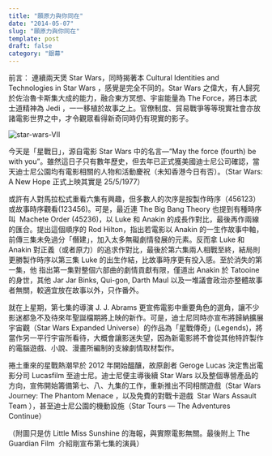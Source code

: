 ```yaml
---
title: "願原力與你同在"
date: "2014-05-07"
slug: "願原力與你同在"
template: post
draft: false
category: "銀幕"
---
```


前言： 連續兩天煲 Star Wars，同時揭著本 Cultural Identities and Technologies in Star Wars ，感覺是完全不同的。Star Wars 之偉大，有人歸究於佐治魯卡斯集大成的能力，融合東方冥想、宇宙能量為 The Force，將日本武士道精神為 Jedi ，一一移植於故事之上。官僚制度、貿易戰爭等等現實社會亦放諸電影世界之中，才令觀眾看得新奇同時仍有現實的影子。

![star-wars-VII](/media/star-wars-vii.jpg)

今天是「星戰日」，源自電影 Star Wars 中的名言—“May the force (fourth) be with you”。雖然這日子只有數年歷史，但去年已正式獲美國迪士尼公司確認，當天迪士尼公園均有電影相關的人物和活動慶祝（未知香港今日有否）。（Star Wars: A New Hope 正式上映其實是 25/5/1977）

或許有人對馬拉松式重看六集有興趣，但多數人的次序是按製作時序（456123）或故事時序觀看(123456)。可是，最近連 The Big Bang Theory 也提到有種時序叫  Machete Order (45236)，以 Luke 和 Anakin 的成長作對比，最後再作兩線的匯合。提出這個順序的 Rod Hilton，指出若電影以 Anakin 的一生作故事中軸，前傳三集未免過分「僭建」，加入太多無礙劇情發展的元素。反而拿 Luke 和 Anakin 對正義（或者原力）的追求作對比，最後於第六集兩人相戰至終，結局則更勝製作時序以第三集 Luke 的出生作結，比故事時序更有投入感。至於消失的第一集，他 指出第一集對整個六部曲的劇情貢獻有限，僅道出 Anakin 於 Tatooine 的身世，其他 Jar Jar Binks, Qui-gon, Darth Maul 以及一堆議會政治亦整體故事者無關，較適宜放在故事以外，只作番外。

就在上星期，第七集的導演 J. J. Abrams 更宣佈電影中重要角色的選角，讓不少影迷都急不及待來年聖誕檔期將上映的新作。可是，迪士尼同時亦宣布將歸納擴展宇宙觀（Star Wars Expanded Universe）的作品為「星戰傳奇」(Legends)，將當作另一平行宇宙所看待，大概會讓影迷失望，因為新電影將不會從其他特許製作的電腦遊戲、小說、漫畫所編制的支線劇情取材製作。

捲土重來的星戰熱潮早於 2012 年開始醞釀，故原創者 Geroge Lucas 決定售出電影分司 Lucasfilm 至迪士尼。迪士尼便主導後續 Star Wars 以及整個專營產品的方向，宣佈開始籌備第七、八、九集的工作，重新推出不同相關遊戲（Star Wars Journey: The Phantom Menace ，以及免費的對戰卡遊戲  Star Wars Assault Team ），甚至迪士尼公園的機動設施（Star Tours — The Adventures Continue）

（附圖只是仿 Little Miss Sunshine 的海報，與實際電影無關。最後附上 The Guardian Film  介紹剛宣布第七集的演員）
